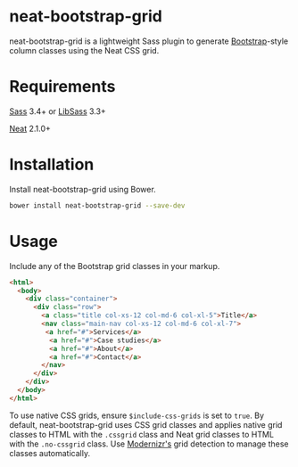 # neat-bootstrap-grid

neat-bootstrap-grid is a lightweight Sass plugin to generate [Bootstrap](https://github.com/twbs/bootstrap)-style column classes using the Neat CSS grid.

# Requirements
[Sass](https://github.com/sass/sass) 3.4+ or [LibSass](https://github.com/sass/libsass) 3.3+

[Neat](https://github.com/thoughtbot/neat) 2.1.0+

# Installation

Install neat-bootstrap-grid using Bower.

  ```bash
  bower install neat-bootstrap-grid --save-dev
  ```

# Usage

Include any of the Bootstrap grid classes in your markup. 

  ```html
  <html>
    <body>
      <div class="container">
        <div class="row">
          <a class="title col-xs-12 col-md-6 col-xl-5">Title</a>
          <nav class="main-nav col-xs-12 col-md-6 col-xl-7">
           <a href="#">Services</a>
            <a href="#">Case studies</a>
            <a href="#">About</a>
            <a href="#">Contact</a>
          </nav>
        </div>
      </div>
    </body>
  </html>
  ```
To use native CSS grids, ensure ``` $include-css-grids ``` is set to ```true```. By default, neat-bootstrap-grid uses CSS grid classes and applies native grid classes to HTML with the ```.cssgrid``` class and Neat grid classes to HTML with the ```.no-cssgrid``` class. Use [Modernizr's](https://modernizr.com/) grid detection to manage these classes automatically.